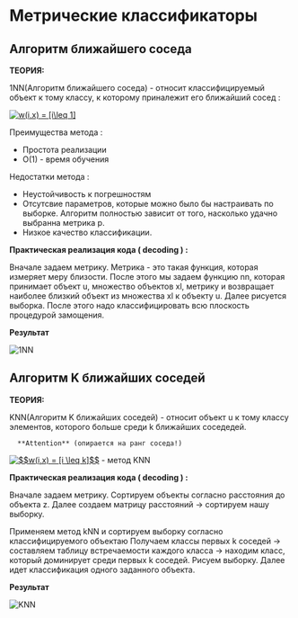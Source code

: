 # Метрические классификаторы

## Алгоритм ближайшего соседа
 **ТЕОРИЯ:**
 
1NN(Алгоритм ближайшего соседа) - относит классифицируемый объект к тому  классу, к которому приналежит его ближайший сосед :
 
 <a href="https://www.codecogs.com/eqnedit.php?latex=w(i,x)&space;=&space;[i\leq&space;1]" target="_blank"><img src="https://latex.codecogs.com/gif.latex?w(i,x)&space;=&space;[i\leq&space;1]" title="w(i,x) = [i\leq 1]" /></a>
    
    
  Преимущества метода :
  
   - Простота реализации
   - O(1) - время обучения
     
  Недостатки метода :
  
   - Неустойчивость к погрешностям
   - Отсутсвие параметров, которые можно было бы настраивать по выборке. Алгоритм полностью зависит от того, насколько удачно выбранна метрика p.
   - Низкое качество классификации.
      
 
 **Практическая реализация кода ( decoding ) :**
 
   Вначале задаем метрику. Метрика - это такая функция, которая измеряет меру близости.
    После этого мы задаем функцию nn, которая принимает  объект u, множество объектов xl, метрику и возвращает наиболее близкий объект из множества xl к объекту u. Далее рисуется выборка. После этого надо классифицировать всю плоскость процедурой замощения.
   
   
  **Результат**
  
  ![1NN](https://pp.userapi.com/c847021/v847021209/1340ed/HXK78j3JD2A.jpg)
  
  ## Алгоритм K ближайших соседей
   **ТЕОРИЯ:**
   
   KNN(Алгоритм K ближайших соседей) - относит объект u к тому классу элементов, которого больше среди k ближайших соседедей.
      
      **Attention** (опирается на ранг соседа!)
      
   <a href="https://www.codecogs.com/eqnedit.php?latex=$$w(i,x)&space;=&space;[i&space;\leq&space;k]$$" target="_blank"><img src="https://latex.codecogs.com/gif.latex?$$w(i,x)&space;=&space;[i&space;\leq&space;k]$$" title="$$w(i,x) = [i \leq k]$$" /></a> - метод KNN
      
      
   **Практическая реализация кода ( decoding ) :**
   
   Вначале задаем метрику. 
   Сортируем объекты согласно расстояния до объекта z. Далее создаем матрицу расстояний -> сортируем нашу выборку. 
     
   Применяем метод kNN и сортируем выборку согласно классифицируемого объектаю
   Получаем классы первых k соседей ->  составляем таблицу встречаемости каждого класса -> находим класс, который доминирует среди первых k соседей. Рисуем выборку. Далее идет классификация одного заданного объекта.
   
   
 **Результат**
 
 ![KNN](https://user-images.githubusercontent.com/44859059/48863749-79177000-eddb-11e8-9967-8fc145049c53.png)
 
   

